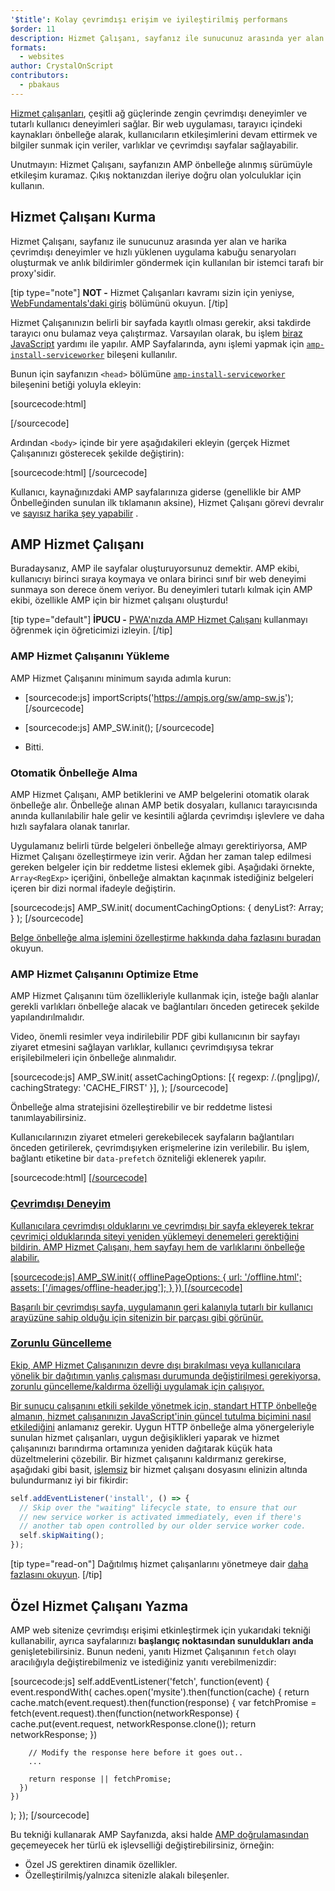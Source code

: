 ```yaml
---
'$title': Kolay çevrimdışı erişim ve iyileştirilmiş performans
$order: 11
description: Hizmet Çalışanı, sayfanız ile sunucunuz arasında yer alan ve harika çevrimdışı deneyimler ve hızlı yüklenen uygulama kabuğu senaryoları oluşturmak ve anlık bildirimler göndermek için kullanılan...
formats:
  - websites
author: CrystalOnScript
contributors:
  - pbakaus
---
```


[Hizmet çalışanları](https://developer.mozilla.org/en-US/docs/Web/API/Service_Worker_API), çeşitli ağ güçlerinde zengin çevrimdışı deneyimler ve tutarlı kullanıcı deneyimleri sağlar. Bir web uygulaması, tarayıcı içindeki kaynakları önbelleğe alarak, kullanıcıların etkileşimlerini devam ettirmek ve bilgiler sunmak için veriler, varlıklar ve çevrimdışı sayfalar sağlayabilir.

Unutmayın: Hizmet Çalışanı, sayfanızın AMP önbelleğe alınmış sürümüyle etkileşim kuramaz. Çıkış noktanızdan ileriye doğru olan yolculuklar için kullanın.

## Hizmet Çalışanı Kurma

Hizmet Çalışanı, sayfanız ile sunucunuz arasında yer alan ve harika çevrimdışı deneyimler ve hızlı yüklenen uygulama kabuğu senaryoları oluşturmak ve anlık bildirimler göndermek için kullanılan bir istemci tarafı bir proxy'sidir.

[tip type="note"] **NOT -** Hizmet Çalışanları kavramı sizin için yeniyse, [WebFundamentals'daki giriş](https://developers.google.com/web/fundamentals/getting-started/primers/service-workers) bölümünü okuyun. [/tip]

Hizmet Çalışanınızın belirli bir sayfada kayıtlı olması gerekir, aksi takdirde tarayıcı onu bulamaz veya çalıştırmaz. Varsayılan olarak, bu işlem [biraz JavaScript](https://developers.google.com/web/fundamentals/instant-and-offline/service-worker/registration) yardımı ile yapılır. AMP Sayfalarında, aynı işlemi yapmak için [`amp-install-serviceworker`](../../../documentation/components/reference/amp-install-serviceworker.md) bileşeni kullanılır.

Bunun için sayfanızın `<head>` bölümüne [`amp-install-serviceworker`](../../../documentation/components/reference/amp-install-serviceworker.md) bileşenini betiği yoluyla ekleyin:

[sourcecode:html]

<script async custom-element="amp-install-serviceworker"
  src="https://ampjs.org/v0/amp-install-serviceworker-0.1.js"></script>

[/sourcecode]

Ardından `<body>` içinde bir yere aşağıdakileri ekleyin (gerçek Hizmet Çalışanınızı gösterecek şekilde değiştirin):

[sourcecode:html]
<amp-install-serviceworker
      src="https://www.your-domain.com/serviceworker.js"
      layout="nodisplay">
</amp-install-serviceworker>
[/sourcecode]

Kullanıcı, kaynağınızdaki AMP sayfalarınıza giderse (genellikle bir AMP Önbelleğinden sunulan ilk tıklamanın aksine), Hizmet Çalışanı görevi devralır ve [sayısız harika şey yapabilir](https://developers.google.com/web/fundamentals/instant-and-offline/offline-ux) .

## AMP Hizmet Çalışanı

Buradaysanız, AMP ile sayfalar oluşturuyorsunuz demektir. AMP ekibi, kullanıcıyı birinci sıraya koymaya ve onlara birinci sınıf bir web deneyimi sunmaya son derece önem veriyor. Bu deneyimleri tutarlı kılmak için AMP ekibi, özellikle AMP için bir hizmet çalışanı oluşturdu!

[tip type="default"] **İPUCU -** [PWA'nızda AMP Hizmet Çalışanı](/content/amp-dev/documentation/guides-and-tutorials/optimize-measure/amp_to_pwa.md) kullanmayı öğrenmek için öğreticimizi izleyin. [/tip]

### AMP Hizmet Çalışanını Yükleme

AMP Hizmet Çalışanını minimum sayıda adımla kurun:

- [sourcecode:js] importScripts('https://ampjs.org/sw/amp-sw.js'); [/sourcecode]

- [sourcecode:js]
  AMP_SW.init();
  [/sourcecode]

- Bitti.

### Otomatik Önbelleğe Alma

AMP Hizmet Çalışanı, AMP betiklerini ve AMP belgelerini otomatik olarak önbelleğe alır. Önbelleğe alınan AMP betik dosyaları, kullanıcı tarayıcısında anında kullanılabilir hale gelir ve kesintili ağlarda çevrimdışı işlevlere ve daha hızlı sayfalara olanak tanırlar.

Uygulamanız belirli türde belgeleri önbelleğe almayı gerektiriyorsa, AMP Hizmet Çalışanı özelleştirmeye izin verir. Ağdan her zaman talep edilmesi gereken belgeler için bir reddetme listesi eklemek gibi. Aşağıdaki örnekte, `Array<RegExp>` içeriğini, önbelleğe almaktan kaçınmak istediğiniz belgeleri içeren bir dizi normal ifadeyle değiştirin.

[sourcecode:js]
AMP_SW.init(
documentCachingOptions: {
denyList?: Array<RegExp>;
}
);
[/sourcecode]

[Belge önbelleğe alma işlemini özelleştirme hakkında daha fazlasını buradan](https://github.com/ampproject/amp-sw/tree/master/src/modules/document-caching) okuyun.

### AMP Hizmet Çalışanını Optimize Etme

AMP Hizmet Çalışanını tüm özellikleriyle kullanmak için, isteğe bağlı alanlar gerekli varlıkları önbelleğe alacak ve bağlantıları önceden getirecek şekilde yapılandırılmalıdır.

Video, önemli resimler veya indirilebilir PDF gibi kullanıcının bir sayfayı ziyaret etmesini sağlayan varlıklar, kullanıcı çevrimdışıysa tekrar erişilebilmeleri için önbelleğe alınmalıdır.

[sourcecode:js]
AMP_SW.init(
assetCachingOptions: [{
regexp: /\.(png|jpg)/,
cachingStrategy: 'CACHE_FIRST'
}],
);
[/sourcecode]

Önbelleğe alma stratejisini özelleştirebilir ve bir reddetme listesi tanımlayabilirsiniz.

Kullanıcılarınızın ziyaret etmeleri gerekebilecek sayfaların bağlantıları önceden getirilerek, çevrimdışıyken erişmelerine izin verilebilir. Bu işlem, bağlantı etiketine bir `data-prefetch` özniteliği eklenerek yapılır.

[sourcecode:html]
<a href='....' data-rel='prefetch' />
[/sourcecode]

### Çevrimdışı Deneyim

Kullanıcılara çevrimdışı olduklarını ve çevrimdışı bir sayfa ekleyerek tekrar çevrimiçi olduklarında siteyi yeniden yüklemeyi denemeleri gerektiğini bildirin. AMP Hizmet Çalışanı, hem sayfayı hem de varlıklarını önbelleğe alabilir.

[sourcecode:js] AMP_SW.init({ offlinePageOptions: { url: '/offline.html'; assets: ['/images/offline-header.jpg']; } }) [/sourcecode]

Başarılı bir çevrimdışı sayfa, uygulamanın geri kalanıyla tutarlı bir kullanıcı arayüzüne sahip olduğu için sitenizin bir parçası gibi görünür.

### Zorunlu Güncelleme

Ekip, AMP Hizmet Çalışanınızın devre dışı bırakılması veya kullanıcılara yönelik bir dağıtımın yanlış çalışması durumunda değiştirilmesi gerekiyorsa, zorunlu güncelleme/kaldırma özelliği uygulamak için çalışıyor.

Bir sunucu çalışanını etkili şekilde yönetmek için, [standart HTTP önbelleğe almanın, hizmet çalışanınızın JavaScript'inin güncel tutulma biçimini nasıl etkilediğini](https://developers.google.com/web/updates/2018/06/fresher-sw) anlamanız gerekir. Uygun HTTP önbelleğe alma yönergeleriyle sunulan hizmet çalışanları, uygun değişiklikleri yaparak ve hizmet çalışanınızı barındırma ortamınıza yeniden dağıtarak küçük hata düzeltmelerini çözebilir. Bir hizmet çalışanını kaldırmanız gerekirse, aşağıdaki gibi basit, [işlemsiz](https://en.wikipedia.org/wiki/NOP) bir hizmet çalışanı dosyasını elinizin altında bulundurmanız iyi bir fikirdir:

```js
self.addEventListener('install', () => {
  // Skip over the "waiting" lifecycle state, to ensure that our
  // new service worker is activated immediately, even if there's
  // another tab open controlled by our older service worker code.
  self.skipWaiting();
});
```

[tip type="read-on"] Dağıtılmış hizmet çalışanlarını yönetmeye dair [daha fazlasını okuyun](https://stackoverflow.com/questions/33986976/how-can-i-remove-a-buggy-service-worker-or-implement-a-kill-switch/38980776#38980776). [/tip]

## Özel Hizmet Çalışanı Yazma

AMP web sitenize çevrimdışı erişimi etkinleştirmek için yukarıdaki tekniği kullanabilir, ayrıca sayfalarınızı **başlangıç noktasından sunuldukları anda** genişletebilirsiniz. Bunun nedeni, yanıtı Hizmet Çalışanının `fetch` olayı aracılığıyla değiştirebilmeniz ve istediğiniz yanıtı verebilmenizdir:

[sourcecode:js]
self.addEventListener('fetch', function(event) {
event.respondWith(
caches.open('mysite').then(function(cache) {
return cache.match(event.request).then(function(response) {
var fetchPromise = fetch(event.request).then(function(networkResponse) {
cache.put(event.request, networkResponse.clone());
return networkResponse;
})

        // Modify the response here before it goes out..
        ...

        return response || fetchPromise;
      })
    })

);
});
[/sourcecode]

Bu tekniği kullanarak AMP Sayfanızda, aksi halde [AMP doğrulamasından](../../../documentation/guides-and-tutorials/learn/validation-workflow/validate_amp.md) geçemeyecek her türlü ek işlevselliği değiştirebilirsiniz, örneğin:

- Özel JS gerektiren dinamik özellikler.
- Özelleştirilmiş/yalnızca sitenizle alakalı bileşenler.
